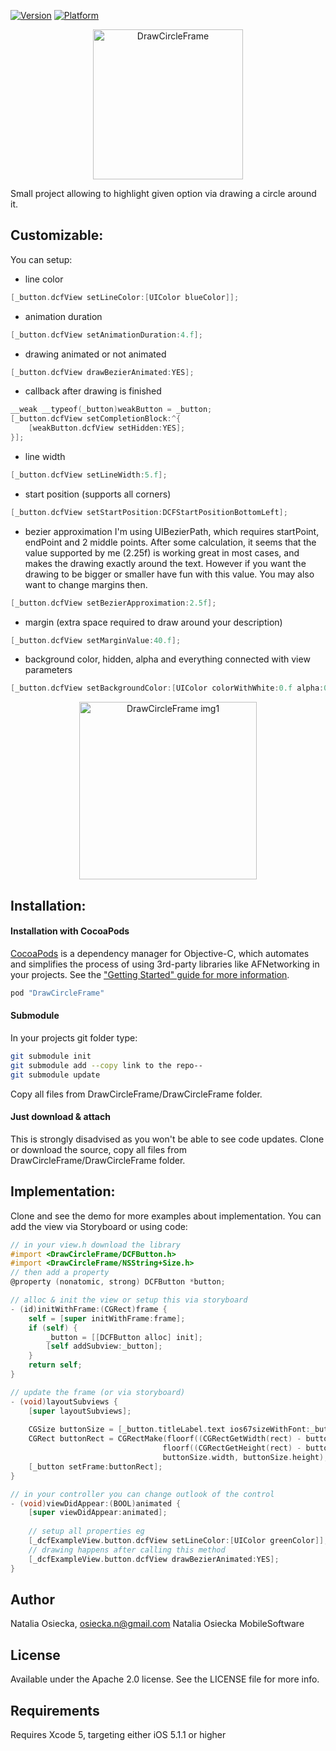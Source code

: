 
[![Version](https://cocoapod-badges.herokuapp.com/v/DrawCircleFrame/badge.png)](http://cocoadocs.org/docsets/DrawCircleFrame) 
[![Platform](https://cocoapod-badges.herokuapp.com/p/DrawCircleFrame/badge.png)](http://cocoadocs.org/docsets/DrawCircleFrame) 

<p align="center" ><img src="https://raw.github.com/natalia-osa/DrawCircleFrame/master/ReadmeImages/Demo.gif" alt="DrawCircleFrame" title="DrawCircleFrame" height="240"></p>

Small project allowing to highlight given option via drawing a circle around it. 

## Customizable:
You can setup:
- line color
```objective-c
[_button.dcfView setLineColor:[UIColor blueColor]];
```
- animation duration
```objective-c
[_button.dcfView setAnimationDuration:4.f];
```
- drawing animated or not animated
```objective-c
[_button.dcfView drawBezierAnimated:YES];
```
- callback after drawing is finished
```objective-c
__weak __typeof(_button)weakButton = _button;
[_button.dcfView setCompletionBlock:^{
    [weakButton.dcfView setHidden:YES];
}];
```
- line width
```objective-c
[_button.dcfView setLineWidth:5.f];
```
- start position (supports all corners)
```objective-c
[_button.dcfView setStartPosition:DCFStartPositionBottomLeft];
```
- bezier approximation
I'm using UIBezierPath, which requires startPoint, endPoint and 2 middle points. After some calculation, it seems that the value supported by me (2.25f) is working great in most cases, and makes the drawing exactly around the text. However if you want the drawing to be bigger or smaller have fun with this value. You may also want to change margins then.
```objective-c
[_button.dcfView setBezierApproximation:2.5f];
```
- margin (extra space required to draw around your description)
```objective-c
[_button.dcfView setMarginValue:40.f];
```
- background color, hidden, alpha and everything connected with view parameters
```objective-c
[_button.dcfView setBackgroundColor:[UIColor colorWithWhite:0.f alpha:0.3f]];
```
<p align="center" ><img src="https://raw.github.com/natalia-osa/DrawCircleFrame/master/ReadmeImages/Fullscreen.png" alt="DrawCircleFrame img1" title="Main photo" height="284"></p>

## Installation:
#### Installation with CocoaPods
[CocoaPods](http://cocoapods.org) is a dependency manager for Objective-C, which automates and simplifies the process of using 3rd-party libraries like AFNetworking in your projects. See the ["Getting Started" guide for more information](https://github.com/AFNetworking/AFNetworking/wiki/Getting-Started-with-AFNetworking).
```ruby
pod "DrawCircleFrame"
```
#### Submodule
In your projects git folder type:
```bash
git submodule init
git submodule add --copy link to the repo--
git submodule update
```
Copy all files from DrawCircleFrame/DrawCircleFrame folder.
#### Just download & attach
This is strongly disadvised as you won't be able to see code updates. Clone or download the source, copy all files from DrawCircleFrame/DrawCircleFrame folder.

## Implementation:
Clone and see the demo for more examples about implementation. You can add the view via Storyboard or using code:
```objective-c
// in your view.h download the library
#import <DrawCircleFrame/DCFButton.h>
#import <DrawCircleFrame/NSString+Size.h>
// then add a property
@property (nonatomic, strong) DCFButton *button;

// alloc & init the view or setup this via storyboard
- (id)initWithFrame:(CGRect)frame {
    self = [super initWithFrame:frame];
    if (self) {
        _button = [[DCFButton alloc] init];
        [self addSubview:_button];
    }
    return self;
}

// update the frame (or via storyboard)
- (void)layoutSubviews {
    [super layoutSubviews];
    
    CGSize buttonSize = [_button.titleLabel.text ios67sizeWithFont:_button.titleLabel.font constrainedToSize:CGSizeMake(300.f, 200.f)];
    CGRect buttonRect = CGRectMake(floorf((CGRectGetWidth(rect) - buttonSize.width) / 2.f), 
                                  floorf((CGRectGetHeight(rect) - buttonSize.height) / 2.f), 
                                  buttonSize.width, buttonSize.height);
	[_button setFrame:buttonRect];
}

// in your controller you can change outlook of the control
- (void)viewDidAppear:(BOOL)animated {
    [super viewDidAppear:animated];
    
	// setup all properties eg
    [_dcfExampleView.button.dcfView setLineColor:[UIColor greenColor]];
	// drawing happens after calling this method
    [_dcfExampleView.button.dcfView drawBezierAnimated:YES];
}
```
## Author

Natalia Osiecka, osiecka.n@gmail.com
Natalia Osiecka MobileSoftware

## License

Available under the Apache 2.0 license. See the LICENSE file for more info.

## Requirements

Requires Xcode 5, targeting either iOS 5.1.1 or higher
